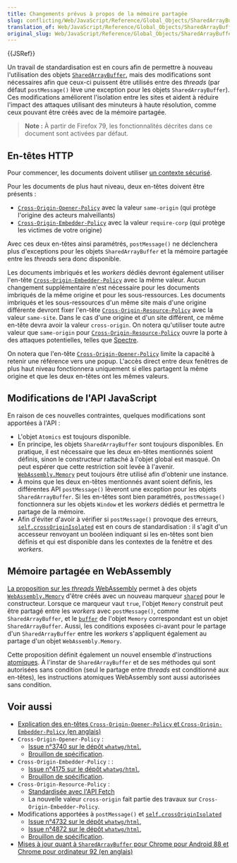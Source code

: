 ```yaml
---
title: Changements prévus à propos de la mémoire partagée
slug: conflicting/Web/JavaScript/Reference/Global_Objects/SharedArrayBuffer
translation_of: Web/JavaScript/Reference/Global_Objects/SharedArrayBuffer/Planned_changes
original_slug: Web/JavaScript/Reference/Global_Objects/SharedArrayBuffer/Planned_changes
---
```

{{JSRef}}

Un travail de standardisation est en cours afin de permettre à nouveau l'utilisation des objets [`SharedArrayBuffer`](/fr/docs/Web/JavaScript/Reference/Global_Objects/SharedArrayBuffer), mais des modifications sont nécessaires afin que ceux-ci puissent être utilisés entre des <i lang="en">threads</i> (par défaut `postMessage()` lève une exception pour les objets `SharedArrayBuffer`). Ces modifications améliorent l'isolation entre les sites et aident à réduire l'impact des attaques utilisant des minuteurs à haute résolution, comme ceux pouvant être créés avec de la mémoire partagée.

> **Note :** À partir de Firefox 79, les fonctionnalités décrites dans ce document sont activées par défaut.

## En-têtes HTTP

Pour commencer, les documents doivent utiliser [un contexte sécurisé](/fr/docs/Web/Security/Secure_Contexts).

Pour les documents de plus haut niveau, deux en-têtes doivent être présents&nbsp;:

- [`Cross-Origin-Opener-Policy`](/fr/docs/Web/HTTP/Headers/Cross-Origin-Opener-Policy) avec la valeur `same-origin` (qui protège l'origine des acteurs malveillants)
- [`Cross-Origin-Embedder-Policy`](/fr/docs/Web/HTTP/Headers/Cross-Origin-Embedder-Policy) avec la valeur `require-corp` (qui protège les victimes de votre origine)

Avec ces deux en-têtes ainsi paramétrés, `postMessage()` ne déclenchera plus d'exceptions pour les objets `SharedArrayBuffer` et la mémoire partagée entre les <i lang="en">threads</i> sera donc disponible.

Les documents imbriqués et les <i lang="en">workers</i> dédiés devront également utiliser l'en-tête [`Cross-Origin-Embedder-Policy`](/fr/docs/Web/HTTP/Headers/Cross-Origin-Embedder-Policy) avec la même valeur. Aucun changement supplémentaire n'est nécessaire pour les documents imbriqués de la même origine et pour les sous-ressources. Les documents imbriqués et les sous-ressources d'un même site mais d'une origine différente devront fixer l'en-tête [`Cross-Origin-Resource-Policy`](/fr/docs/Web/HTTP/Headers/Cross-Origin-Resource-Policy) avec la valeur `same-site`. Dans le cas d'une origine et d'un site différent, ce même en-tête devra avoir la valeur `cross-origin`. On notera qu'utiliser toute autre valeur que `same-origin` pour [`Cross-Origin-Resource-Policy`](/fr/docs/Web/HTTP/Headers/Cross-Origin-Resource-Policy) ouvre la porte à des attaques potentielles, telles que [Spectre](https://fr.wikipedia.org/wiki/Spectre_(vuln%C3%A9rabilit%C3%A9)).

On notera que l'en-tête [`Cross-Origin-Opener-Policy`](/fr/docs/Web/HTTP/Headers/Cross-Origin-Opener-Policy) limite la capacité à retenir une référence vers une popup. L'accès direct entre deux fenêtres de plus haut niveau fonctionnera uniquement si elles partagent la même origine et que les deux en-têtes ont les mêmes valeurs.

## Modifications de l'API JavaScript

En raison de ces nouvelles contraintes, quelques modifications sont apportées à l'API&nbsp;:

- L'objet `Atomics` est toujours disponible.
- En principe, les objets `SharedArrayBuffer` sont toujours disponibles. En pratique, il est nécessaire que les deux en-têtes mentionnés soient définis, sinon le constructeur rattaché à l'objet global est masqué. On peut espérer que cette restriction soit levée à l'avenir. [`WebAssembly.Memory`](/fr/docs/Web/JavaScript/Reference/Global_Objects/WebAssembly/Memory) peut toujours être utilisé afin d'obtenir une instance.
- À moins que les deux en-têtes mentionnés avant soient définis, les différentes API `postMessage()` lèveront une exception pour les objets `SharedArrayBuffer`. Si les en-têtes sont bien paramétrés, `postMessage()` fonctionnera sur les objets `Window` et les <i lang="en">workers</i> dédiés et permettra le partage de la mémoire.
- Afin d'éviter d'avoir à vérifier si `postMessage()` provoque des erreurs, [`self.crossOriginIsolated`](/fr/docs/Web/API/crossOriginIsolated) est en cours de standardisation&nbsp;: il s'agit d'un accesseur renvoyant un booléen indiquant si les en-têtes sont bien définis et qui est disponible dans les contextes de la fenêtre et des <i lang="en">workers</i>.

## Mémoire partagée en WebAssembly

[La proposition sur les <i lang="en">threads</i> WebAssembly](https://github.com/WebAssembly/threads/blob/master/proposals/threads/Overview.md) permet à des objets [`WebAssembly.Memory`](/fr/docs/Web/JavaScript/Reference/Global_Objects/WebAssembly/Memory) d'être créés avec un nouveau marqueur [`shared`](https://github.com/WebAssembly/threads/blob/master/proposals/threads/Overview.md#javascript-api-changes) pour le constructeur. Lorsque ce marqueur vaut `true`, l'objet `Memory` construit peut être partagé entre les <i lang="en">workers</i> avec `postMessage()`, comme `SharedArrayBuffer`, et le [`buffer`](/fr/docs/Web/JavaScript/Reference/Global_Objects/WebAssembly/Memory/buffer) de l'objet `Memory` correspondant est un objet `SharedArrayBuffer`. Aussi, les conditions exposées ci-avant pour le partage d'un `SharedArrayBuffer` entre les <i lang="en">workers</i> s'appliquent également au partage d'un objet `WebAssembly.Memory`.

Cette proposition définit également un nouvel ensemble d'instructions [atomiques](https://github.com/WebAssembly/threads/blob/master/proposals/threads/Overview.md#atomic-memory-accesses). À l'instar de `SharedArrayBuffer` et de ses méthodes qui sont autorisées sans condition (seul le partage entre <i lang="en">threads</i> est conditionné aux en-têtes), les instructions atomiques WebAssembly sont aussi autorisées sans condition.

## Voir aussi

- [Explication des en-têtes `Cross-Origin-Opener-Policy` et `Cross-Origin-Embedder-Policy` (en anglais)](https://docs.google.com/document/d/1zDlfvfTJ_9e8Jdc8ehuV4zMEu9ySMCiTGMS9y0GU92k/edit)
- `Cross-Origin-Opener-Policy`&nbsp;:
  - [Issue n°3740 sur le dépôt `whatwg/html`](https://github.com/whatwg/html/issues/3740),
  - [Brouillon de spécification](https://gist.github.com/annevk/6f2dd8c79c77123f39797f6bdac43f3e).
- `Cross-Origin-Embedder-Policy`&nbsp;:&nbsp;:
  - [Issue n°4175 sur le dépôt `whatwg/html`](https://github.com/whatwg/html/issues/4175),
  - [Brouillon de spécification](https://mikewest.github.io/corpp/).
- `Cross-Origin-Resource-Policy`&nbsp;:
  - [Standardisée avec l'API Fetch](https://fetch.spec.whatwg.org/#cross-origin-resource-policy-header)
  - La nouvelle valeur `cross-origin` fait partie des travaux sur `Cross-Origin-Embedder-Policy`.
- Modifications apportées à `postMessage()` et [`self.crossOriginIsolated`](/fr/docs/Web/API/crossOriginIsolated)
  - [Issue n°4732 sur le dépôt `whatwg/html`](https://github.com/whatwg/html/issues/4732),
  - [Issue n°4872 sur le dépôt `whatwg/html`](https://github.com/whatwg/html/issues/4872),
  - [Brouillon de spécification](https://github.com/whatwg/html/pull/4734).
- [Mises à jour quant à `SharedArrayBuffer` pour Chrome pour Android 88 et Chrome pour ordinateur 92 (en anglais)](https://developer.chrome.com/blog/enabling-shared-array-buffer/)
